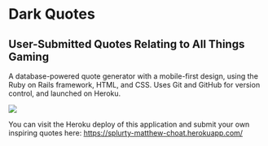 <h1>Dark Quotes </h1> 
  <h2> User-Submitted Quotes Relating to All Things Gaming </h2>

A database-powered quote generator with a mobile-first design, using the Ruby on Rails framework, HTML, and CSS. Uses Git and GitHub for version control, and launched on Heroku.

<img src="https://matthewchoat.netlify.com/splurty.png" />

You can visit the Heroku deploy of this application and submit your own inspiring quotes here: https://splurty-matthew-choat.herokuapp.com/
